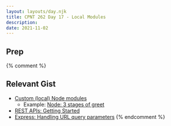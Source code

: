 ```yaml
---
layout: layouts/day.njk
title: CPNT 262 Day 17 - Local Modules
description: 
date: 2021-11-02
---
```


## Prep

{% comment %}

## Relevant Gist

- [Custom (local) Node modules](https://gist.github.com/acidtone/4dd61a189ef934a76df8efde14738dfe)
  - Example: [Node: 3 stages of greet](https://gist.github.com/acidtone/7ab0bd9d11f8d85a39fe185d2fb0a065)
- [REST APIs: Getting Started](https://gist.github.com/acidtone/55f3c53bab36a7a9f9927a96a2556025)
- [Express: Handling URL query parameters](https://gist.github.com/acidtone/1916673f27a1e1668c0a5855ea6f7cf4)
{% endcomment %}